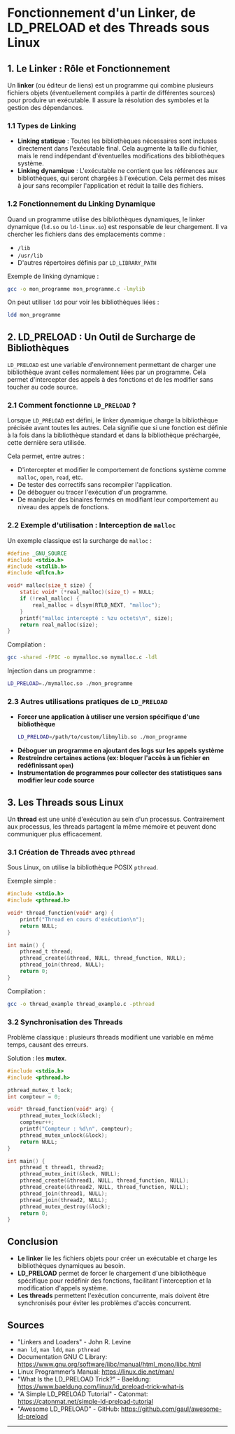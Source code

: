# Fonctionnement d'un Linker, de LD_PRELOAD et des Threads sous Linux

## 1. Le Linker : Rôle et Fonctionnement

Un **linker** (ou éditeur de liens) est un programme qui combine plusieurs fichiers objets (éventuellement compilés à partir de différentes sources) pour produire un exécutable. Il assure la résolution des symboles et la gestion des dépendances.

### 1.1 Types de Linking

- **Linking statique** : Toutes les bibliothèques nécessaires sont incluses directement dans l'exécutable final. Cela augmente la taille du fichier, mais le rend indépendant d'éventuelles modifications des bibliothèques système.
- **Linking dynamique** : L'exécutable ne contient que les références aux bibliothèques, qui seront chargées à l'exécution. Cela permet des mises à jour sans recompiler l'application et réduit la taille des fichiers.

### 1.2 Fonctionnement du Linking Dynamique

Quand un programme utilise des bibliothèques dynamiques, le linker dynamique (`ld.so` ou `ld-linux.so`) est responsable de leur chargement. Il va chercher les fichiers dans des emplacements comme :

- `/lib`
- `/usr/lib`
- D'autres répertoires définis par `LD_LIBRARY_PATH`

Exemple de linking dynamique :

```sh
gcc -o mon_programme mon_programme.c -lmylib
```

On peut utiliser `ldd` pour voir les bibliothèques liées :

```sh
ldd mon_programme
```

## 2. LD_PRELOAD : Un Outil de Surcharge de Bibliothèques

`LD_PRELOAD` est une variable d'environnement permettant de charger une bibliothèque avant celles normalement liées par un programme. Cela permet d'intercepter des appels à des fonctions et de les modifier sans toucher au code source.

### 2.1 Comment fonctionne `LD_PRELOAD` ?

Lorsque `LD_PRELOAD` est défini, le linker dynamique charge la bibliothèque précisée avant toutes les autres. Cela signifie que si une fonction est définie à la fois dans la bibliothèque standard et dans la bibliothèque préchargée, cette dernière sera utilisée.

Cela permet, entre autres :
- D'intercepter et modifier le comportement de fonctions système comme `malloc`, `open`, `read`, etc.
- De tester des correctifs sans recompiler l'application.
- De déboguer ou tracer l'exécution d'un programme.
- De manipuler des binaires fermés en modifiant leur comportement au niveau des appels de fonctions.

### 2.2 Exemple d'utilisation : Interception de `malloc`

Un exemple classique est la surcharge de `malloc` :

```c
#define _GNU_SOURCE
#include <stdio.h>
#include <stdlib.h>
#include <dlfcn.h>

void* malloc(size_t size) {
    static void* (*real_malloc)(size_t) = NULL;
    if (!real_malloc) {
        real_malloc = dlsym(RTLD_NEXT, "malloc");
    }
    printf("malloc intercepté : %zu octets\n", size);
    return real_malloc(size);
}
```

Compilation :

```sh
gcc -shared -fPIC -o mymalloc.so mymalloc.c -ldl
```

Injection dans un programme :

```sh
LD_PRELOAD=./mymalloc.so ./mon_programme
```

### 2.3 Autres utilisations pratiques de `LD_PRELOAD`

- **Forcer une application à utiliser une version spécifique d'une bibliothèque**
  ```sh
  LD_PRELOAD=/path/to/custom/libmylib.so ./mon_programme
  ```
- **Déboguer un programme en ajoutant des logs sur les appels système**
- **Restreindre certaines actions (ex: bloquer l'accès à un fichier en redéfinissant `open`)**
- **Instrumentation de programmes pour collecter des statistiques sans modifier leur code source**

## 3. Les Threads sous Linux

Un **thread** est une unité d'exécution au sein d'un processus. Contrairement aux processus, les threads partagent la même mémoire et peuvent donc communiquer plus efficacement.

### 3.1 Création de Threads avec `pthread`

Sous Linux, on utilise la bibliothèque POSIX `pthread`.

Exemple simple :

```c
#include <stdio.h>
#include <pthread.h>

void* thread_function(void* arg) {
    printf("Thread en cours d'exécution\n");
    return NULL;
}

int main() {
    pthread_t thread;
    pthread_create(&thread, NULL, thread_function, NULL);
    pthread_join(thread, NULL);
    return 0;
}
```

Compilation :

```sh
gcc -o thread_example thread_example.c -pthread
```

### 3.2 Synchronisation des Threads

Problème classique : plusieurs threads modifient une variable en même temps, causant des erreurs.

Solution : les **mutex**.

```c
#include <stdio.h>
#include <pthread.h>

pthread_mutex_t lock;
int compteur = 0;

void* thread_function(void* arg) {
    pthread_mutex_lock(&lock);
    compteur++;
    printf("Compteur : %d\n", compteur);
    pthread_mutex_unlock(&lock);
    return NULL;
}

int main() {
    pthread_t thread1, thread2;
    pthread_mutex_init(&lock, NULL);
    pthread_create(&thread1, NULL, thread_function, NULL);
    pthread_create(&thread2, NULL, thread_function, NULL);
    pthread_join(thread1, NULL);
    pthread_join(thread2, NULL);
    pthread_mutex_destroy(&lock);
    return 0;
}
```

## Conclusion

- **Le linker** lie les fichiers objets pour créer un exécutable et charge les bibliothèques dynamiques au besoin.
- **LD_PRELOAD** permet de forcer le chargement d'une bibliothèque spécifique pour redéfinir des fonctions, facilitant l'interception et la modification d'appels système.
- **Les threads** permettent l'exécution concurrente, mais doivent être synchronisés pour éviter les problèmes d'accès concurrent.

## Sources

- "Linkers and Loaders" - John R. Levine
- `man ld`, `man ldd`, `man pthread`
- Documentation GNU C Library: https://www.gnu.org/software/libc/manual/html_mono/libc.html
- Linux Programmer’s Manual: https://linux.die.net/man/
- "What Is the LD_PRELOAD Trick?" - Baeldung: https://www.baeldung.com/linux/ld_preload-trick-what-is
- "A Simple LD_PRELOAD Tutorial" - Catonmat: https://catonmat.net/simple-ld-preload-tutorial
- "Awesome LD_PRELOAD" - GitHub: https://github.com/gaul/awesome-ld-preload

---

